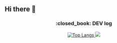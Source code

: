 ## Hi there 👋

<div align="center">
  <p>
    <h3>:closed_book: DEV log</h3>
  </p>
  <p>
    <a href="https://github.com/Seo-aron/github-readme-stats">
      <img src="https://github-readme-stats.vercel.app/api/top-langs/?username=Seo-aron&langs_count=8&theme=dark" alt="Top Langs" />
      <img src="https://github-readme-stats.vercel.app/api?username=Seo-aron&show_icons=true&theme=dark">
    </a>
  </p>
</div>
